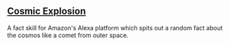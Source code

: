 ## [Cosmic Explosion](http://alexa.amazon.com/spa/index.html#skills/dp/B01GUG0DOU/?ref=skill_dsk_skb_sr_0)

A fact skill for Amazon's Alexa platform which spits out a random fact about the cosmos like a comet from outer space.